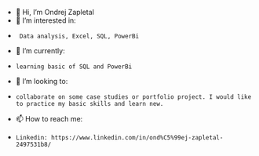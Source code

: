 - 👋 Hi, I’m Ondrej Zapletal
- 👀 I’m interested in:
-      Data analysis, Excel, SQL, PowerBi
- 🌱 I’m currently:
-     learning basic of SQL and PowerBi
- 💞️ I’m looking to:
-     collaborate on some case studies or portfolio project. I would like to practice my basic skills and learn new.
- 📫 How to reach me:
-     Linkedin: https://www.linkedin.com/in/ond%C5%99ej-zapletal-2497531b8/

<!---
OndrejZapletal99/OndrejZapletal99 is a ✨ special ✨ repository because its `README.md` (this file) appears on your GitHub profile.
You can click the Preview link to take a look at your changes.
--->
